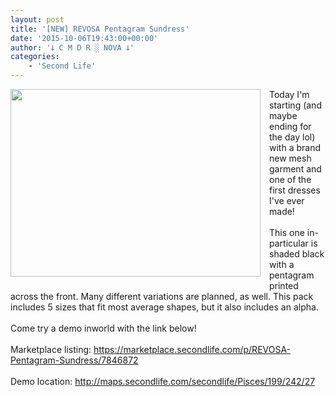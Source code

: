 ```yaml
---
layout: post
title: '[NEW] REVOSA Pentagram Sundress'
date: '2015-10-06T19:43:00+00:00'
author: '𐕣 C M D R ░ NOVA 𐕣'
categories:
    - 'Second Life'
---
```


<div style="clear: both; text-align: center;">
<a href="http://4.bp.blogspot.com/-5xQgHBpl8NU/VhQj1H84yII/AAAAAAAAAWE/g-T75ziW-j0/s1600/sundressad.png" style="clear: left; float: left; margin-bottom: 1em; margin-right: 1em;"><img border="0" height="300" src="http://4.bp.blogspot.com/-5xQgHBpl8NU/VhQj1H84yII/AAAAAAAAAWE/g-T75ziW-j0/s400/sundressad.png" width="400" /></a></div>
Today I'm starting (and maybe ending for the day lol) with a brand new mesh garment and one of the first dresses I've ever made!<br />
<br />
This one in-particular is shaded black with a pentagram printed across the front. Many different variations are planned, as well. This pack includes 5 sizes that fit most average shapes, but it also includes an alpha.<br />
<br />
Come try a demo inworld with the link below!<br />
<br />
Marketplace listing: <a href="https://marketplace.secondlife.com/p/REVOSA-Pentagram-Sundress/7846872" target="_blank" rel="noopener">https://marketplace.secondlife.com/p/REVOSA-Pentagram-Sundress/7846872</a><br />
<br />
Demo location: <a href="http://maps.secondlife.com/secondlife/Pisces/199/242/27" target="_blank" rel="noopener">http://maps.secondlife.com/secondlife/Pisces/199/242/27</a>